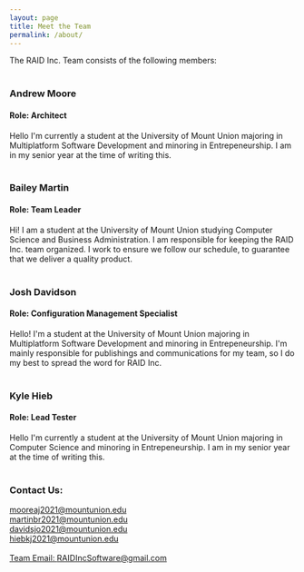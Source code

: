 ```yaml
---
layout: page
title: Meet the Team
permalink: /about/
---
```


The RAID Inc. Team consists of the following members:
<br/> <br/>

### Andrew Moore
#### Role: Architect
Hello I'm currently a student at the University of Mount Union majoring in Multiplatform Software Development and minoring in Entrepeneurship. I am in my senior year at the time of writing this. <br/> <br/>

### Bailey Martin
#### Role: Team Leader
Hi! I am a student at the University of Mount Union studying Computer Science and Business Administration. I am responsible for keeping the RAID Inc. team organized. I work to ensure we follow our schedule, to guarantee that we deliver a quality product. <br/> <br/>

### Josh Davidson
#### Role: Configuration Management Specialist
Hello! I'm a student at the University of Mount Union majoring in Multiplatform Software Development and minoring in Entrepeneurship. I'm mainly responsible for publishings and communications for my team, so I do my best to spread the word for RAID Inc. <br/> <br/>

### Kyle Hieb
#### Role: Lead Tester
Hello I'm currently a student at the University of Mount Union majoring in Computer Science and minoring in Entrepeneurship. I am in my senior year at the time of writing this. <br/> <br/>

### Contact Us:

[mooreaj2021@mountunion.edu](mailto:mooreaj2021@mountunion.edu) <br>
[martinbr2021@mountunion.edu](mailto:martinbr2021@mountunion.edu) <br>
[davidsjo2021@mountunion.edu](mailto:davidsjo2021@mountunion.edu) <br>
[hiebkj2021@mountunion.edu](mailto:hiebkj2021@mountunion.edu) <br> <br>
[Team Email: RAIDIncSoftware@gmail.com](mailto:raidincsoftware@gmail.com) <br>
